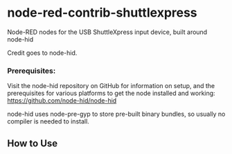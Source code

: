 # node-red-contrib-shuttlexpress

Node-RED nodes for the USB ShuttleXpress input device, built around node-hid

Credit goes to node-hid. 

### Prerequisites:

Visit the node-hid repository on GitHub for information on setup, and the prerequisites for various platforms to get the node installed and working: https://github.com/node-hid/node-hid

node-hid uses node-pre-gyp to store pre-built binary bundles, so usually no compiler is needed to install.

## How to Use
